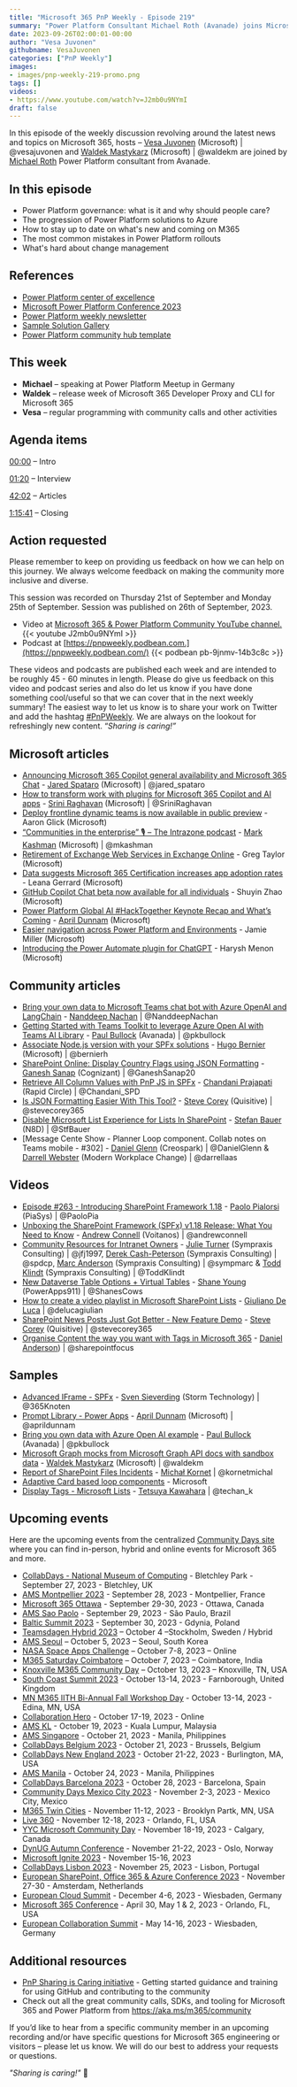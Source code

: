 ```yaml
---
title: "Microsoft 365 PnP Weekly - Episode 219"
summary: "Power Platform Consultant Michael Roth (Avanade) joins Microsoft’s Vesa Juvonen and Waldek Mastykarz in a discussion on, plus 26 articles/videos."
date: 2023-09-26T02:00:01-00:00
author: "Vesa Juvonen"
githubname: VesaJuvonen
categories: ["PnP Weekly"]
images:
- images/pnp-weekly-219-promo.png
tags: []
videos:
- https://www.youtube.com/watch?v=J2mb0u9NYmI
draft: false
---
```


In this episode of the weekly discussion revolving around the latest news and topics on Microsoft 365, hosts – [Vesa Juvonen](https://twitter.com/vesajuvonen) (Microsoft) | @vesajuvonen and [Waldek Mastykarz](https://twitter.com/waldekm) (Microsoft) | @waldekm are joined by [Michael Roth](https://twitter.com/MichaelRoth42) Power Platform consultant from Avanade.

## In this episode

- Power Platform governance: what is it and why should people care?
- The progression of Power Platform solutions to Azure
- How to stay up to date on what's new and coming on M365
- The most common mistakes in Power Platform rollouts
- What's hard about change management

## References

- [Power Platform center of excellence](https://learn.microsoft.com/power-platform/guidance/coe/starter-kit)
- [Microsoft Power Platform Conference 2023](https://powerplatformconf.com/)
- [Power Platform weekly newsletter](https://www.ppweekly.com/)
- [Sample Solution Gallery](https://adoption.microsoft.com/en-us/sample-solution-gallery/)
- [Power Platform community hub template](https://learn.microsoft.com/power-platform/guidance/adoption/wiki-community)

## This week

- **Michael** – speaking at Power Platform Meetup in Germany
- **Waldek** – release week of Microsoft 365 Developer Proxy and CLI for Microsoft 365
- **Vesa** – regular programming with community calls and other activities

## Agenda items

[00:00](https://youtu.be/J2mb0u9NYmI?t=0) – Intro

[01:20](https://youtu.be/J2mb0u9NYmI?t=80) – Interview

[42:02](https://youtu.be/J2mb0u9NYmI?t=2523) – Articles

[1:15:41](https://youtu.be/J2mb0u9NYmI?t=4542) – Closing

## Action requested

Please remember to keep on providing us feedback on how we can help on this journey. We always welcome feedback on making the community more inclusive and diverse.

This session was recorded on Thursday 21st of September and Monday 25th of September. Session was published on 26th of September, 2023.

*   Video at [Microsoft 365 & Power Platform Community YouTube channel.](https://aka.ms/m365pnp-videos)
    {{< youtube J2mb0u9NYmI >}}
*   Podcast at [https://pnpweekly.podbean.com.](https://pnpweekly.podbean.com/)
    {{< podbean pb-9jnmv-14b3c8c >}}

These videos and podcasts are published each week and are intended to be roughly 45 - 60 minutes in length.  Please do give us feedback on this video and podcast series and also do let us know if you have done something cool/useful so that we can cover that in the next weekly summary! The easiest way to let us know is to share your work on Twitter and add the hashtag [#PnPWeekly](https://twitter.com/search?q=%23pnpweekly). We are always on the lookout for refreshingly new content. “_Sharing is caring!”_

## Microsoft articles

* [Announcing Microsoft 365 Copilot general availability and Microsoft 365 Chat](https://www.microsoft.com/en-us/microsoft-365/blog/2023/09/21/announcing-microsoft-365-copilot-general-availability-and-microsoft-365-chat/) - [Jared Spataro](https://twitter.com/jared_spataro) (Microsoft) | @jared_spataro
* [How to transform work with plugins for Microsoft 365 Copilot and AI apps](https://techcommunity.microsoft.com/t5/microsoft-teams-blog/how-to-transform-work-with-plugins-for-microsoft-365-copilot-and/ba-p/3933467) - [Srini Raghavan](https://twitter.com/SriniRaghavan) (Microsoft) | @SriniRaghavan
* [Deploy frontline dynamic teams is now available in public preview](https://techcommunity.microsoft.com/t5/microsoft-teams-blog/deploy-frontline-dynamic-teams-is-now-available-in-public/ba-p/3932854) - Aaron Glick (Microsoft)
* [“Communities in the enterprise” 🎙 – The Intrazone podcast](https://techcommunity.microsoft.com/t5/microsoft-sharepoint-blog/communities-in-the-enterprise-the-intrazone-podcast/ba-p/3929225) - [Mark Kashman](https://twitter.com/mkashman) (Microsoft) | @mkashman
* [Retirement of Exchange Web Services in Exchange Online](https://devblogs.microsoft.com/microsoft365dev/retirement-of-exchange-web-services-in-exchange-online/) - Greg Taylor (Microsoft)
* [Data suggests Microsoft 365 Certification increases app adoption rates](https://devblogs.microsoft.com/microsoft365dev/data-suggest-microsoft-365-certification-increases-app-adoption-rates/) - Leana Gerrard (Microsoft)
* [GitHub Copilot Chat beta now available for all individuals](https://github.blog/2023-09-20-github-copilot-chat-beta-now-available-for-all-individuals/) - Shuyin Zhao (Microsoft)
* [Power Platform Global AI #HackTogether Keynote Recap and What’s Coming](https://devblogs.microsoft.com/powerplatform/power-platform-global-ai-hacktogether-keynote-recap-and-whats-coming/) - [April Dunnam](https://twitter.com/aprildunnam) (Microsoft)
* [Easier navigation across Power Platform and Environments](https://powerautomate.microsoft.com/en-us/blog/easier-navigation-across-power-platform-and-environments/) - Jamie Miller (Microsoft)
* [Introducing the Power Automate plugin for ChatGPT](https://powerautomate.microsoft.com/en-us/blog/introducing-the-power-automate-plugin-for-chatgpt-2/) - Harysh Menon (Microsoft)

## Community articles

* [Bring your own data to Microsoft Teams chat bot with Azure OpenAI and LangChain](https://nanddeepnachanblogs.com/posts/2023-09-23-bring-own-data-teams-chatbot-azoai-langchain/) - [Nanddeep Nachan](https://twitter.com/NanddeepNachan) | @NanddeepNachan
* [Getting Started with Teams Toolkit to leverage Azure Open AI with Teams AI Library](https://pkbullock.com/blog/2023/getting-started-with-teams-toolkit-to-leverage-azure-open-ai-with-teams-ai-library/) - [Paul Bullock](https://twitter.com/pkbullock) (Avanada) | @pkbullock
* [Associate Node.js version with your SPFx solutions](https://tahoeninja.blog/posts/associate-node-version-with-spfx-solution/) - [Hugo Bernier](https://twitter.com/bernierh) (Microsoft) | @bernierh
* [SharePoint Online: Display Country Flags using JSON Formatting](https://ganeshsanapblogs.wordpress.com/2023/08/27/sharepoint-online-display-country-flags-using-json-formatting/) - [Ganesh Sanap](https://twitter.com/GaneshSanap20) (Cognizant) | @GaneshSanap20
* [Retrieve All Column Values with PnP JS in SPFx](https://www.c-sharpcorner.com/article/retrieve-all-column-values-with-pnp-js-in-spfx/) - [Chandani Prajapati](https://twitter.com/Chandani_SPD) (Rapid Circle) | @Chandani_SPD
* [Is JSON Formatting Easier With This Tool?](https://stevecorey.com/is-json-formatting-easier-with-this-tool/) - [Steve Corey](https://twitter.com/stevecorey365) (Quisitive) | @stevecorey365
* [Disable Microsoft List Experience for Lists In SharePoint](https://n8d.at/disable-microsoft-list-experience-for-lists-in-sharepoint) - [Stefan Bauer](https://twitter.com/StfBauer) (N8D) | @StfBauer
* [Message Cente Show - Planner Loop component. Collab notes on Teams mobile - #302] - [Daniel Glenn](https://twitter.com/DanielGlenn) (Creospark) | @DanielGlenn & [Darrell Webster](https://twitter.com/DarrellaaS) (Modern Workplace Change) | @darrellaas

## Videos

* [Episode #263 - Introducing SharePoint Framework 1.18](https://www.youtube.com/watch?v=hVi_w414lDU) - [Paolo Pialorsi](https://twitter.com/PaoloPia) (PiaSys) | @PaoloPia
* [Unboxing the SharePoint Framework (SPFx) v1.18 Release: What You Need to Know](https://www.youtube.com/watch?v=ZvMBLpGYahw) - [Andrew Connell](https://twitter.com/andrewconnell) (Voitanos) | @andrewconnell
* [Community Resources for Intranet Owners](https://www.youtube.com/watch?v=E7Z8-ytnqmY) - [Julie Turner](https://twitter.com/jfj1997) (Sympraxis Consulting) | @jfj1997, [Derek Cash-Peterson](https://twitter.com/spdcp) (Sympraxis Consulting) | @spdcp, [Marc Anderson](https://twitter.com/sympmarc) (Sympraxis Consulting) | @sympmarc & [Todd Klindt](https://twitter.com/ToddKlindt) (Sympraxis Consulting) | @ToddKlindt
* [New Dataverse Table Options + Virtual Tables](https://www.youtube.com/watch?v=JrnliAr-oac) - [Shane Young](https://twitter.com/ShanesCows) (PowerApps911) | @ShanesCows
* [How to create a video playlist in Microsoft SharePoint Lists](https://www.youtube.com/watch?v=K3dxjTcrIYo) - [Giuliano De Luca](https://twitter.com/DeLucaGiulian) | @delucagiulian
* [SharePoint News Posts Just Got Better - New Feature Demo](https://www.youtube.com/watch?v=XOb6VrDx09c) - [Steve Corey](https://twitter.com/stevecorey365) (Quisitive) | @stevecorey365
* [Organise Content the way you want with Tags in Microsoft 365](https://www.youtube.com/watch?v=PRVp9-9UYP8) - [Daniel Anderson](https://twitter.com/sharepointfocus)) | @sharepointfocus

## Samples

* [Advanced IFrame - SPFx](https://adoption.microsoft.com/en-us/sample-solution-gallery/sample/pnp-sp-dev-spfx-web-parts-react-advanced-iframe/) - [Sven Sieverding](https://twitter.com/365Knoten) (Storm Technology) | @365Knoten
* [Prompt Library - Power Apps](https://adoption.microsoft.com/en-us/sample-solution-gallery/sample/pnp-powerplatform-samples-prompt-library/) - [April Dunnam](https://twitter.com/aprildunnam) (Microsoft) | @aprildunnam
* [Bring you own data with Azure Open AI example](https://adoption.microsoft.com/en-us/sample-solution-gallery/sample/azure-open-ai-byod-powershell/) - [Paul Bullock](https://twitter.com/pkbullock) (Avanada) | @pkbullock
* [Microsoft Graph mocks from Microsoft Graph API docs with sandbox data](https://adoption.microsoft.com/en-us/sample-solution-gallery/sample/pnp-m365-proxy-microsoft-graph-sandbox-mocks/) - [Waldek Mastykarz](https://twitter.com/waldekm) (Microsoft) | @waldekm
* [Report of SharePoint Files Incidents](https://adoption.microsoft.com/en-us/sample-solution-gallery/sample/spo-export-report-files-incidents/) - [Michał Kornet](https://twitter.com/kornetmichal) | @kornetmichal
* [Adaptive Card based loop components](https://adoption.microsoft.com/en-us/sample-solution-gallery/sample/officedev-microsoft-teams-samples-msgext-unfurling-ac-loop-components-csharp/) - Microsoft
* [Display Tags - Microsoft Lists](https://adoption.microsoft.com/en-us/sample-solution-gallery/sample/pnp-list-formatting-managed-metadata-tag/) - [Tetsuya Kawahara](https://twitter.com/techan_k) | @techan_k

## Upcoming events

Here are the upcoming events from the centralized [Community Days site](https://communitydays.org/events?when=upcoming) where you can find in-person, hybrid and online events for Microsoft 365 and more.

* [CollabDays - National Museum of Computing](https://www.communitydays.org/event/2023-09-27/collabdays-national-museum-of-computing-bletchley-park) - Bletchley Park - September 27, 2023 - Bletchley, UK
* [AMS Montpellier 2023](https://www.communitydays.org/event/2023-09-28/ams-montpellier-2023) - September 28, 2023 - Montpellier, France
* [Microsoft 365 Ottawa](https://www.communitydays.org/event/2023-09-29/microsoft-365-ottawa) - September 29-30, 2023 - Ottawa, Canada
* [AMS Sao Paolo](https://www.communitydays.org/event/2023-09-29/ams-sao-paulo) - September 29, 2023 - São Paulo, Brazil
* [Baltic Summit 2023](https://www.communitydays.org/event/2023-09-30/baltic-summit-2023) - September 30, 2023 - Gdynia, Poland
* [Teamsdagen Hybrid 2023](https://www.communitydays.org/event/2023-10-04/teamsdagen-hybrid-2023) – October 4 –Stockholm, Sweden / Hybrid
* [AMS Seoul](https://www.communitydays.org/event/2023-10-05/ams-seoul) – October 5, 2023 – Seoul, South Korea
* [NASA Space Apps Challenge](https://www.communitydays.org/event/2023-10-07/nasa-space-apps-challenge) – October 7-8, 2023 – Online
* [M365 Saturday Coimbatore](https://www.communitydays.org/event/2023-10-07/m365-saturday-coimbatore) – October 7, 2023 – Coimbatore, India
* [Knoxville M365 Community Day](https://www.communitydays.org/event/2023-10-13/knoxville-m365-community-day) – October 13, 2023 – Knoxville, TN, USA
* [South Coast Summit 2023](https://www.southcoastsummit.com/) - October 13-14, 2023 - Farnborough, United Kingdom
* [MN M365 IITH Bi-Annual Fall Workshop Day](https://www.communitydays.org/event/2023-10-13/mn-m365-11th-bi-annual-fall-workshop-day) - October 13-14, 2023 - Edina, MN, USA
* [Collaboration Hero](https://www.communitydays.org/event/2023-10-17/collaboration-hero) - October 17-19, 2023 - Online
* [AMS KL](https://www.communitydays.org/event/2023-10-19/ams-kl) - October 19, 2023 - Kuala Lumpur, Malaysia
* [AMS Singapore](https://www.communitydays.org/event/2023-10-21/ams-singapore-23) - October 21, 2023 - Manila, Philippines
* [CollabDays Belgium 2023](https://www.collabdays.org/2023-belgium/) - October 21, 2023 - Brussels, Belgium
* [CollabDays New England 2023](https://www.collabdays.org/2023-ne/) - October 21-22, 2023 - Burlington, MA, USA
* [AMS Manila](https://www.communitydays.org/event/2023-10-24/ams-manila) - October 24, 2023 - Manila, Philippines
* [CollabDays Barcelona 2023](https://www.collabdays.org/2023-barcelona/) - October 28, 2023 - Barcelona, Spain
* [Community Days Mexico City 2023](https://www.communitydays.org/event/2023-11-02/community-days-mexico-city-2023) - November 2-3, 2023 - Mexico City, Mexico
* [M365 Twin Cities](https://www.communitydays.org/event/2023-11-11/m365-twin-cities) - November 11-12, 2023 - Brooklyn Partk, MN, USA
* [Live 360](https://www.communitydays.org/event/2023-11-12/live-360) - November 12-18, 2023 - Orlando, FL, USA
* [YYC Microsoft Community Day](https://www.communitydays.org/event/2023-11-18/yyc-microsoft-community-day) - November 18-19, 2023 - Calgary, Canada
* [DynUG Autumn Conference](https://www.communitydays.org/event/2023-11-21/dynug-autumn-conference) - November 21-22, 2023 - Oslo, Norway
* [Microsoft Ignite 2023](https://ignite.microsoft.com/) - November 15-16, 2023
* [CollabDays Lisbon 2023](https://www.collabdays.org/2023-lisbon/) - November 25, 2023 - Lisbon, Portugal
* [European SharePoint, Office 365 & Azure Conference 2023](https://www.sharepointeurope.com/) - November 27-30 - Amsterdam, Netherlands
* [European Cloud Summit](https://www.cloudsummit.eu/) - December 4-6, 2023 - Wiesbaden, Germany
* [Microsoft 365 Conference](https://m365conf.com/#!/) - April 30, May 1 & 2, 2023 - Orlando, FL, USA
* [European Collaboration Summit](https://collabsummit.eu/) - May 14-16, 2023 - Wiesbaden, Germany

## Additional resources

* [PnP Sharing is Caring initiative](https://aka.ms/sharing-is-caring) - Getting started guidance and training for using GitHub and contributing to the community
* Check out all the great community calls, SDKs, and tooling for Microsoft 365 and Power Platform from <https://aka.ms/m365/community>

If you’d like to hear from a specific community member in an upcoming recording and/or have specific questions for Microsoft 365 engineering or visitors – please let us know. We will do our best to address your requests or questions.

_"Sharing is caring!"_ 🧡
